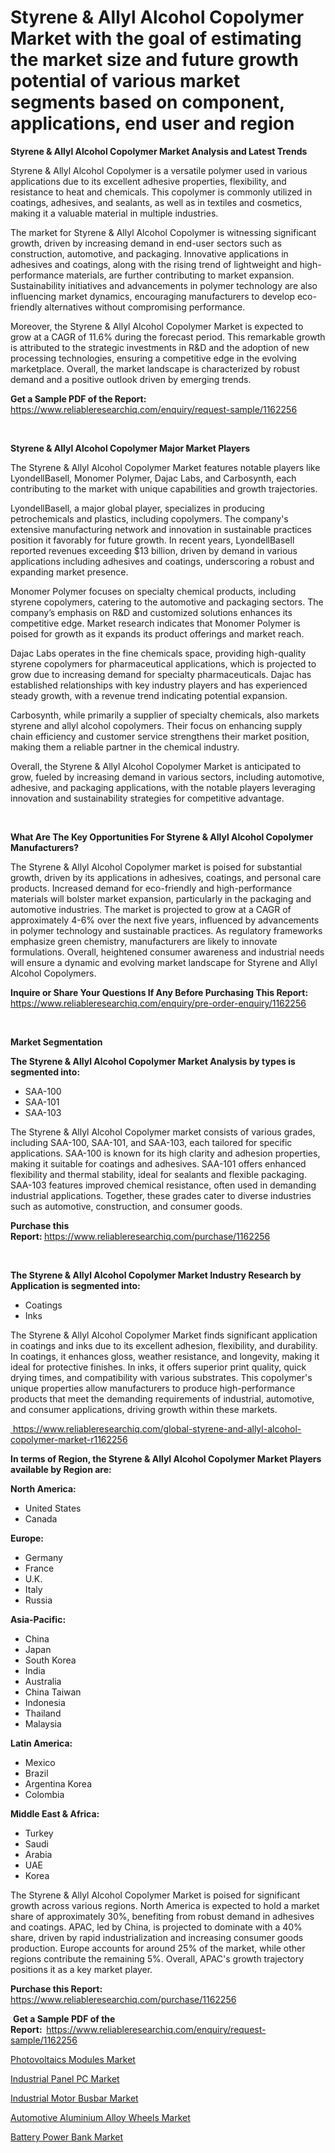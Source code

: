 <p><h1>Styrene & Allyl Alcohol Copolymer Market with the goal of estimating the market size and future growth potential of various market segments based on component, applications, end user and region</h1></p><p><strong>Styrene & Allyl Alcohol Copolymer Market Analysis and Latest Trends</strong></p>
<p><p>Styrene & Allyl Alcohol Copolymer is a versatile polymer used in various applications due to its excellent adhesive properties, flexibility, and resistance to heat and chemicals. This copolymer is commonly utilized in coatings, adhesives, and sealants, as well as in textiles and cosmetics, making it a valuable material in multiple industries.</p><p>The market for Styrene & Allyl Alcohol Copolymer is witnessing significant growth, driven by increasing demand in end-user sectors such as construction, automotive, and packaging. Innovative applications in adhesives and coatings, along with the rising trend of lightweight and high-performance materials, are further contributing to market expansion. Sustainability initiatives and advancements in polymer technology are also influencing market dynamics, encouraging manufacturers to develop eco-friendly alternatives without compromising performance.</p><p>Moreover, the Styrene & Allyl Alcohol Copolymer Market is expected to grow at a CAGR of 11.6% during the forecast period. This remarkable growth is attributed to the strategic investments in R&D and the adoption of new processing technologies, ensuring a competitive edge in the evolving marketplace. Overall, the market landscape is characterized by robust demand and a positive outlook driven by emerging trends.</p></p>
<p><strong>Get a Sample PDF of the Report:&nbsp;</strong> <a href="https://www.reliableresearchiq.com/enquiry/request-sample/1162256?utm_campaign=1141&utm_medium=2&utm_source=Github&utm_content=ia&utm_term=29092024&utm_id=styrene-allyl-alcohol-copolymer">https://www.reliableresearchiq.com/enquiry/request-sample/1162256</a></p>
<p>&nbsp;</p>
<p><strong>Styrene & Allyl Alcohol Copolymer Major Market Players</strong></p>
<p><p>The Styrene & Allyl Alcohol Copolymer Market features notable players like LyondellBasell, Monomer Polymer, Dajac Labs, and Carbosynth, each contributing to the market with unique capabilities and growth trajectories.</p><p>LyondellBasell, a major global player, specializes in producing petrochemicals and plastics, including copolymers. The company's extensive manufacturing network and innovation in sustainable practices position it favorably for future growth. In recent years, LyondellBasell reported revenues exceeding $13 billion, driven by demand in various applications including adhesives and coatings, underscoring a robust and expanding market presence.</p><p>Monomer Polymer focuses on specialty chemical products, including styrene copolymers, catering to the automotive and packaging sectors. The company’s emphasis on R&D and customized solutions enhances its competitive edge. Market research indicates that Monomer Polymer is poised for growth as it expands its product offerings and market reach.</p><p>Dajac Labs operates in the fine chemicals space, providing high-quality styrene copolymers for pharmaceutical applications, which is projected to grow due to increasing demand for specialty pharmaceuticals. Dajac has established relationships with key industry players and has experienced steady growth, with a revenue trend indicating potential expansion.</p><p>Carbosynth, while primarily a supplier of specialty chemicals, also markets styrene and allyl alcohol copolymers. Their focus on enhancing supply chain efficiency and customer service strengthens their market position, making them a reliable partner in the chemical industry.</p><p>Overall, the Styrene & Allyl Alcohol Copolymer Market is anticipated to grow, fueled by increasing demand in various sectors, including automotive, adhesive, and packaging applications, with the notable players leveraging innovation and sustainability strategies for competitive advantage.</p></p>
<p>&nbsp;</p>
<p><strong>What Are The Key Opportunities For Styrene & Allyl Alcohol Copolymer Manufacturers?</strong></p>
<p><p>The Styrene & Allyl Alcohol Copolymer market is poised for substantial growth, driven by its applications in adhesives, coatings, and personal care products. Increased demand for eco-friendly and high-performance materials will bolster market expansion, particularly in the packaging and automotive industries. The market is projected to grow at a CAGR of approximately 4-6% over the next five years, influenced by advancements in polymer technology and sustainable practices. As regulatory frameworks emphasize green chemistry, manufacturers are likely to innovate formulations. Overall, heightened consumer awareness and industrial needs will ensure a dynamic and evolving market landscape for Styrene and Allyl Alcohol Copolymers.</p></p>
<p><strong>Inquire or Share Your Questions If Any Before Purchasing This Report:</strong> <a href="https://www.reliableresearchiq.com/enquiry/pre-order-enquiry/1162256?utm_campaign=1141&utm_medium=2&utm_source=Github&utm_content=ia&utm_term=29092024&utm_id=styrene-allyl-alcohol-copolymer">https://www.reliableresearchiq.com/enquiry/pre-order-enquiry/1162256</a></p>
<p>&nbsp;</p>
<p><strong>Market Segmentation</strong></p>
<p><strong>The Styrene & Allyl Alcohol Copolymer Market Analysis by types is segmented into:</strong></p>
<p><ul><li>SAA-100</li><li>SAA-101</li><li>SAA-103</li></ul></p>
<p><p>The Styrene & Allyl Alcohol Copolymer market consists of various grades, including SAA-100, SAA-101, and SAA-103, each tailored for specific applications. SAA-100 is known for its high clarity and adhesion properties, making it suitable for coatings and adhesives. SAA-101 offers enhanced flexibility and thermal stability, ideal for sealants and flexible packaging. SAA-103 features improved chemical resistance, often used in demanding industrial applications. Together, these grades cater to diverse industries such as automotive, construction, and consumer goods.</p></p>
<p><strong>Purchase this Report:&nbsp;</strong><a href="https://www.reliableresearchiq.com/purchase/1162256?utm_campaign=1141&utm_medium=2&utm_source=Github&utm_content=ia&utm_term=29092024&utm_id=styrene-allyl-alcohol-copolymer">https://www.reliableresearchiq.com/purchase/1162256</a></p>
<p>&nbsp;</p>
<p><strong>The Styrene & Allyl Alcohol Copolymer Market Industry Research by Application is segmented into:</strong></p>
<p><ul><li>Coatings</li><li>Inks</li></ul></p>
<p><p>The Styrene & Allyl Alcohol Copolymer Market finds significant application in coatings and inks due to its excellent adhesion, flexibility, and durability. In coatings, it enhances gloss, weather resistance, and longevity, making it ideal for protective finishes. In inks, it offers superior print quality, quick drying times, and compatibility with various substrates. This copolymer's unique properties allow manufacturers to produce high-performance products that meet the demanding requirements of industrial, automotive, and consumer applications, driving growth within these markets.</p></p>
<p><a href="https://www.reliableresearchiq.com/global-styrene-and-allyl-alcohol-copolymer-market-r1162256?utm_campaign=1141&utm_medium=2&utm_source=Github&utm_content=ia&utm_term=29092024&utm_id=styrene-allyl-alcohol-copolymer">&nbsp;https://www.reliableresearchiq.com/global-styrene-and-allyl-alcohol-copolymer-market-r1162256</a></p>
<p><strong>In terms of Region, the Styrene & Allyl Alcohol Copolymer Market Players available by Region are:</strong></p>
<p>
    <p> <strong> North America: </strong>
        <ul>
            <li>United States</li>
            <li>Canada</li>
        </ul>
        </p> 
    <p> <strong> Europe: </strong>
        <ul>
            <li>Germany</li>
            <li>France</li>
            <li>U.K.</li>
            <li>Italy</li>
            <li>Russia</li>
        </ul>
        </p> 
    <p> <strong> Asia-Pacific: </strong>
        <ul>
            <li>China</li>
            <li>Japan</li>
            <li>South Korea</li>
            <li>India</li>
            <li>Australia</li>
            <li>China Taiwan</li>
            <li>Indonesia</li>
            <li>Thailand</li>
            <li>Malaysia</li>
        </ul>
        </p> 
    <p> <strong> Latin America: </strong>
        <ul>
            <li>Mexico</li>
            <li>Brazil</li>
            <li>Argentina Korea</li>
            <li>Colombia</li>
        </ul>
        </p> 
    <p> <strong> Middle East & Africa: </strong>
        <ul>
            <li>Turkey</li>
            <li>Saudi</li>
            <li>Arabia</li>
            <li>UAE</li>
            <li>Korea</li>
        </ul>
    </p>
    </p>
<p><p>The Styrene & Allyl Alcohol Copolymer Market is poised for significant growth across various regions. North America is expected to hold a market share of approximately 30%, benefiting from robust demand in adhesives and coatings. APAC, led by China, is projected to dominate with a 40% share, driven by rapid industrialization and increasing consumer goods production. Europe accounts for around 25% of the market, while other regions contribute the remaining 5%. Overall, APAC's growth trajectory positions it as a key market player.</p></p>
<p><strong>Purchase this Report: </strong><a href="https://www.reliableresearchiq.com/purchase/1162256?utm_campaign=1141&utm_medium=2&utm_source=Github&utm_content=ia&utm_term=29092024&utm_id=styrene-allyl-alcohol-copolymer">https://www.reliableresearchiq.com/purchase/1162256</a></p>
<p>&nbsp;<strong>Get a Sample PDF of the Report:&nbsp;&nbsp;</strong><a href="https://www.reliableresearchiq.com/enquiry/request-sample/1162256?utm_campaign=1141&utm_medium=2&utm_source=Github&utm_content=ia&utm_term=29092024&utm_id=styrene-allyl-alcohol-copolymer">https://www.reliableresearchiq.com/enquiry/request-sample/1162256</a></p>
<p><strong></strong></p>
<p><p><a href="https://www.linkedin.com/pulse/photovoltaics-modules-market-insights-products-regional-analysis-wgapc?utm_campaign=1141&utm_medium=2&utm_source=Github&utm_content=ia&utm_term=29092024&utm_id=styrene-allyl-alcohol-copolymer">Photovoltaics Modules Market</a></p><p><a href="https://issuu.com/reportprime-2/docs/industrial-panel-pc-market-size-203_e3199075a9cf0b?utm_campaign=1141&utm_medium=2&utm_source=Github&utm_content=ia&utm_term=29092024&utm_id=styrene-allyl-alcohol-copolymer">Industrial Panel PC Market</a></p><p><a href="https://issuu.com/reportprime-2/docs/industrial-motor-busbar-market-size_fbbfb09874516d?utm_campaign=1141&utm_medium=2&utm_source=Github&utm_content=ia&utm_term=29092024&utm_id=styrene-allyl-alcohol-copolymer">Industrial Motor Busbar Market</a></p><p><a href="https://github.com/juniordelafrance/Market-Research-Report-List-5/blob/main/automotive-aluminium-alloy-wheels-market.md?utm_campaign=1141&utm_medium=2&utm_source=Github&utm_content=ia&utm_term=29092024&utm_id=styrene-allyl-alcohol-copolymer">Automotive Aluminium Alloy Wheels Market</a></p><p><a href="https://www.linkedin.com/pulse/what-growth-drivers-battery-power-bank-market-comprehensive-study-y9h3c?utm_campaign=1141&utm_medium=2&utm_source=Github&utm_content=ia&utm_term=29092024&utm_id=styrene-allyl-alcohol-copolymer">Battery Power Bank Market</a></p></p>